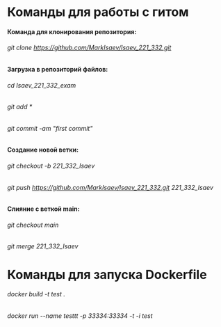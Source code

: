 # Команды для работы с гитом


#### Команда для клонирования репозитория:

###### git clone https://github.com/MarkIsaev/Isaev_221_332.git


#### Загрузка в репозиторий файлов:

###### cd Isaev_221_332_exam

###### git add *

###### git commit -am "first commit"


#### Создание новой ветки:

###### git checkout -b 221_332_Isaev

###### git push https://github.com/MarkIsaev/Isaev_221_332.git 221_332_Isaev


#### Слияние с веткой main:

###### git checkout main

###### git merge 221_332_Isaev


# Команды для запуска Dockerfile


###### docker build -t test .

###### docker run  --name testtt -p 33334:33334 -t -i test
